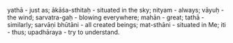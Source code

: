 yathā - just as; ākāśa-sthitaḥ - situated in the sky; nityam - always; vāyuḥ - the wind; sarvatra-gaḥ - blowing everywhere; mahān - great; tathā - similarly; sarvāṇi bhūtāni - all created beings; mat-sthāni - situated in Me; iti - thus; upadhāraya - try to understand.